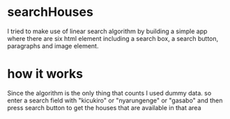 # searchHouses
I tried to make use of linear search algorithm by building a simple app where there are six html element including a search box, a search button, paragraphs and image element.
# how it works
Since the algorithm is the only thing that counts I used dummy data.
so enter a search field with "kicukiro" or "nyarungenge" or "gasabo" and then press search button to get the houses that are available in that area
